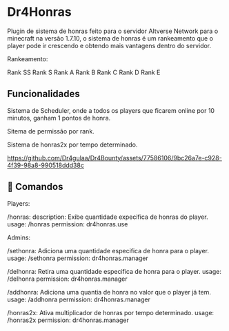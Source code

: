 # Dr4Honras
Plugin de sistema de honras feito para o servidor Altverse Network para o minecraft na versão 1.7.10, o sistema de honras é um rankeamento que o player pode ir crescendo e obtendo mais vantagens dentro do servidor.

Rankeamento:

Rank SS
Rank S
Rank A
Rank B
Rank C
Rank D
Rank E

## Funcionalidades

Sistema de Scheduler, onde a todos os players que ficarem online por 10 minutos, ganham 1 pontos de honra.

Sitema de permissão por rank.

Sistema de honras2x por tempo determinado.

https://github.com/Dr4gulaa/Dr4Bounty/assets/77586106/9bc26a7e-c928-4f39-98a8-990518ddd38c


## 💼 Comandos

Players:

  /honras:
    description: Exibe quantidade expecifica de honras do player.
    usage: /honras
    permission: dr4honras.use

Admins:

  /sethonra:
    Adiciona uma quantidade especifica de honra para o player.
    usage: /sethonra <player> <amount>
    permission: dr4honras.manager

  /delhonra:
    Retira uma quantidade especifica de honra para o player.
    usage: /delhonra <player> <amount>
    permission: dr4honras.manager

  /addhonra:
    Adiciona uma quantia de honra no valor que o player já tem.
    usage: /addhonra <player> <amount>
    permission: dr4honras.manager

  /honras2x:
    Ativa multiplicador de honras por tempo determinado.
    usage: /honras2x <tempo>
    permission: dr4honras.manager
